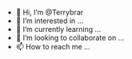 - 👋 Hi, I’m @Terrybrar
- 👀 I’m interested in ...
- 🌱 I’m currently learning ...
- 💞️ I’m looking to collaborate on ...
- 📫 How to reach me ...

<!---
Terrybrar/Terrybrar is a ✨ special ✨ repository because its `README.md` (this file) appears on your GitHub profile.
You can click the Preview link to take a look at your changes.
--->
